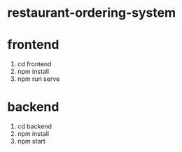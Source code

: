 # restaurant-ordering-system

# frontend
1. cd frontend
2. npm install
3. npm run serve

# backend
1. cd backend
2. npm install
3. npm start

